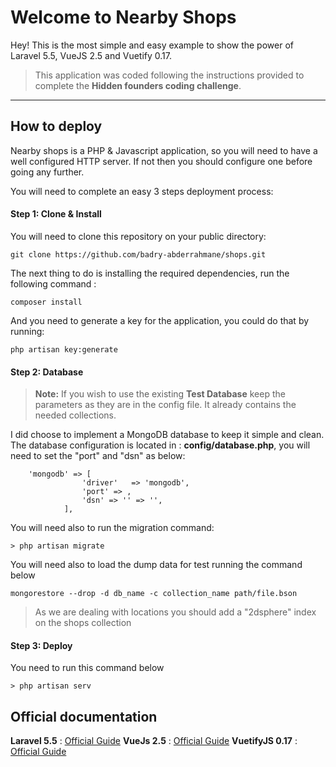 Welcome to Nearby Shops
===================


Hey! This is the most simple and easy example to show the power of Laravel 5.5, VueJS 2.5 and Vuetify 0.17.
 > This application was coded following the instructions provided to complete the **Hidden founders coding challenge**.

----------


How to deploy
-------------

Nearby shops is a PHP & Javascript application, so you will need to have a well configured HTTP server. If not then you should configure one before going any further.

You will need to complete an easy 3 steps deployment process:

#### <i class="icon-file"></i> Step 1:  Clone & Install
You will need to clone this repository on your public directory:
```
git clone https://github.com/badry-abderrahmane/shops.git
```
The next thing to do is installing the required dependencies, run the following command :

```
composer install
```
And you need to generate a key for the application, you could do that by running:

```
php artisan key:generate
```

#### <i class="icon-file"></i> Step 2: Database

> **Note:**
> If you wish to use the existing **Test Database** keep the parameters as they are in the config file. It already contains the needed collections.

I did choose to implement a MongoDB database to keep it simple and clean. The database configuration is located in : **config/database.php**, you will need to set the "port" and "dsn" as below:
```
	'mongodb' => [
	            'driver'   => 'mongodb',
	            'port' => ,
	            'dsn' => '' => '',
	        ],
```

You will need also to run the migration command:
```
> php artisan migrate
```
You will need also to load the dump data for test running the command below
```
mongorestore --drop -d db_name -c collection_name path/file.bson
```
>As we are dealing with locations you should add a "2dsphere" index on the shops collection

#### <i class="icon-file"></i> Step 3:  Deploy
You need to run this command below
```
> php artisan serv
```

Official documentation
-------------

**Laravel 5.5** :  [Official Guide](https://laravel.com/docs/5.5/installation)
**VueJs 2.5** :  [Official Guide](https://vuex.vuejs.org/en/)
**VuetifyJS 0.17** :  [Official Guide](https://vuetifyjs.com/)
